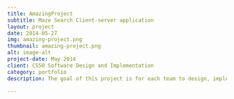 ```yaml
---
title: AmazingProject
subtitle: Maze Search Client-server application
layout: project
date: 2014-05-27
img: amazing-project.png
thumbnail: amazing-project.png
alt: image-alt
project-date: May 2014
client: CS50 Software Design and Implementation
category: portfolio
description: The goal of this project is for each team to design, implement, and test a client application that simulates you and your friends searching for each other in a maze that is generated and managed by a separate server application. Each person in the maze will be represented by an Avatar. The maze is rectangular, and is a "perfect" maze. A perfect maze is defined as a maze which has one and only one path from any point in the maze to any other point. This means that the maze has no inaccessible sections, no circular paths, and no open areas.

---
```

